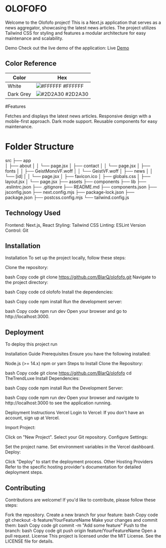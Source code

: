 
# OLOFOFO

Welcome to the Olofofo project! This is a Next.js application that serves as a news aggregator, showcasing the latest news articles. The project utilizes Tailwind CSS for styling and features a modular architecture for easy maintenance and scalability.


Demo
Check out the live demo of the application: Live [Demo](https://blarq.github.io/OLOFOFO//)

## Color Reference

| Color             | Hex                                                                |
| ----------------- | ------------------------------------------------------------------ |
| White | ![#FFFFFF](https://via.placeholder.com/10/ffffff?text=+) #FFFFFF |
| Dark Grey | ![#2D2A30](https://via.placeholder.com/10/2d2a30?text=+) #2D2A30 |

#Features

Fetches and displays the latest news articles. Responsive design with a mobile-first approach. Dark mode support. Reusable components for easy maintenance.

# Folder Structure

src 
├── app <br/>
│    ├── about 
│    │   └── page.jsx 
│    ├── contact 
│    │   └── page.jsx 
│    ├── fonts 
│    │   ├── GeistMonoVF.woff 
│    │   └── GeistVF.woff 
│    ├── news 
│    │   └── [id] 
│    │        └── page.jsx 
│    ├── favicon.ico 
│    ├── globals.css 
│    ├── layout.jsx 
│    └── page.jsx 
├── assets 
├── components 
├── lib 
├── .eslintrc.json 
├── .gitignore 
├── README.md 
├── components.json 
├── jsconfig.json 
├── next.config.mjs 
├── package-lock.json 
├── package.json 
├── postcss.config.mjs 
└── tailwind.config.js

## Technology Used

Frontend: Next.js, React
Styling: Tailwind CSS
Linting: ESLint
Version Control: Git

## Installation

Installation
To set up the project locally, follow these steps:

Clone the repository:

bash
Copy code
git clone https://github.com/BlarQ/olofofo.git
Navigate to the project directory:

bash
Copy code
cd olofofo
Install the dependencies:

bash
Copy code
npm install
Run the development server:

bash
Copy code
npm run dev
Open your browser and go to http://localhost:3000.

## Deployment

To deploy this project run

Installation Guide
Prerequisites
Ensure you have the following installed:

Node.js (>= 14.x)
npm or yarn
Steps to Install
Clone the Repository:

bash
Copy code
git clone https://github.com/BlarQ/olofofo
cd TheTrendLuxe
Install Dependencies:

bash
Copy code
npm install
Run the Development Server:

bash
Copy code
npm run dev
Open your browser and navigate to http://localhost:3000 to see the application running.


Deployment Instructions
Vercel
Login to Vercel: If you don't have an account, sign up at Vercel.

Import Project:

Click on "New Project".
Select your Git repository.
Configure Settings:

Set the project name.
Set environment variables in the Vercel dashboard.
Deploy:

Click "Deploy" to start the deployment process.
Other Hosting Providers
Refer to the specific hosting provider's documentation for detailed deployment steps.

## Contributing

Contributions are welcome! If you'd like to contribute, please follow these steps:

Fork the repository.
Create a new branch for your feature:
bash
Copy code
git checkout -b feature/YourFeatureName
Make your changes and commit them:
bash
Copy code
git commit -m "Add some feature"
Push to the branch:
bash
Copy code
git push origin feature/YourFeatureName
Open a pull request.
License
This project is licensed under the MIT License. See the LICENSE file for details.
